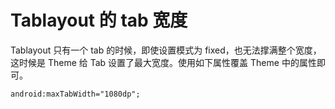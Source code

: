 # Tablayout 的 tab 宽度

Tablayout 只有一个 tab 的时候，即使设置模式为 fixed，也无法撑满整个宽度，这时候是 Theme 给 Tab 设置了最大宽度。使用如下属性覆盖 Theme 中的属性即可。
```xml
android:maxTabWidth="1080dp";
```



